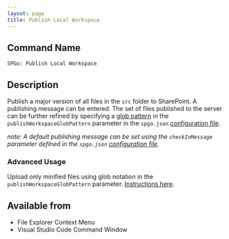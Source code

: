 ```yaml
---
layout: page
title: Publish Local Workspace
---
```


## Command Name

`SPGo: Publish Local Workspace`

## Description

Publish a major version of all files in the `src` folder to SharePoint. A publishing message can be entered. The set of files published to the server can be further refined by specifying a [glob pattern](https://en.wikipedia.org/wiki/Glob_(programming)) in the `publishWorkspaceGlobPattern` parameter in the `spgo.json` [configuration file](/spgo/general/config-options).

_note: A default publishing message can be set using the `checkInMessage` parameter defined in the `spgo.json` [configuration file](/spgo/general/config-options)._

### Advanced Usage

Upload only minified files using glob notation in the `publishWorkspaceGlobPattern` parameter. [Instructions here](/spgo/advanced/upload-minified).

## Available from

* File Explorer Context Menu
* Visual Studio Code Command Window
